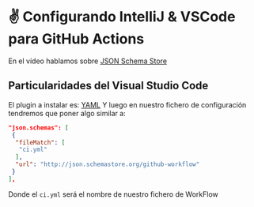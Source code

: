 # ✌️ Configurando IntelliJ & VSCode para GitHub Actions

En el vídeo hablamos sobre [JSON Schema Store](http://schemastore.org/json/)

## Particularidades del Visual Studio Code

El plugin a instalar es: [YAML](https://github.com/redhat-developer/vscode-yaml)
Y luego en nuestro fichero de configuración tendremos que poner algo similar a:

```json
"json.schemas": [
 {
  "fileMatch": [
   "ci.yml"
  ],
  "url": "http://json.schemastore.org/github-workflow"
 }
],
```

Donde el `ci.yml` será el nombre de nuestro fichero de WorkFlow
